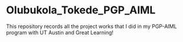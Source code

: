 # Olubukola_Tokede_PGP_AIML
This repository records all the project works that I did in my PGP-AIML program with UT Austin and Great Learning!

